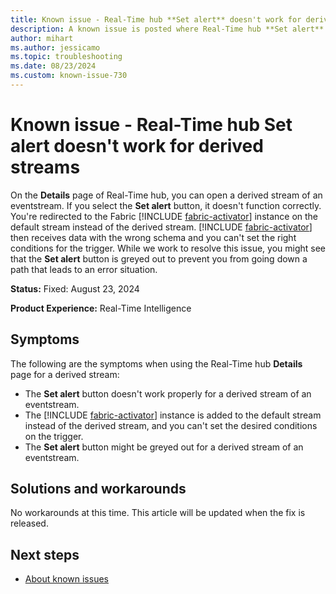 ```yaml
---
title: Known issue - Real-Time hub **Set alert** doesn't work for derived streams
description: A known issue is posted where Real-Time hub **Set alert** doesn't work for derived streams.
author: mihart
ms.author: jessicamo
ms.topic: troubleshooting  
ms.date: 08/23/2024
ms.custom: known-issue-730
---
```


# Known issue - Real-Time hub **Set alert** doesn't work for derived streams

On the **Details** page of Real-Time hub, you can open a derived stream of an eventstream. If you select the **Set alert** button, it doesn't function correctly. You're redirected to the Fabric [!INCLUDE [fabric-activator](../includes/fabric-activator.md)] instance on the default stream instead of the derived stream. [!INCLUDE [fabric-activator](../includes/fabric-activator.md)] then receives data with the wrong schema and you can't set the right conditions for the trigger. While we work to resolve this issue, you might see that the **Set alert** button is greyed out to prevent you from going down a path that leads to an error situation.

**Status:** Fixed: August 23, 2024

**Product Experience:** Real-Time Intelligence

## Symptoms

The following are the symptoms when using the Real-Time hub **Details** page for a derived stream:

 - The **Set alert** button doesn't work properly for a derived stream of an eventstream.
 - The [!INCLUDE [fabric-activator](../includes/fabric-activator.md)] instance is added to the default stream instead of the derived stream, and you can't set the desired conditions on the trigger.
 - The **Set alert** button might be greyed out for a derived stream of an eventstream.

## Solutions and workarounds

No workarounds at this time. This article will be updated when the fix is released.

## Next steps

- [About known issues](https://support.fabric.microsoft.com/known-issues)

